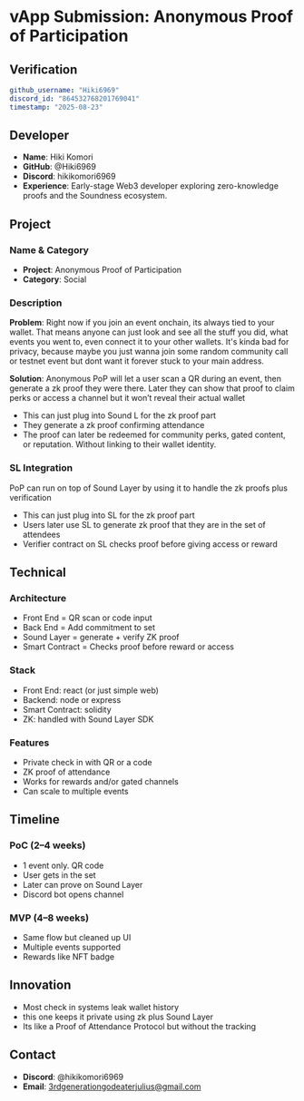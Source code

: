 # vApp Submission: **Anonymous Proof of Participation**

## Verification
```yaml
github_username: "Hiki6969"
discord_id: "864532768201769041"
timestamp: "2025-08-23"
```

## Developer
- **Name**: Hiki Komori
- **GitHub**: @Hiki6969
- **Discord**: hikikomori6969
- **Experience**: Early-stage Web3 developer exploring zero-knowledge proofs and the Soundness ecosystem. 

## Project

### Name & Category
- **Project**: Anonymous Proof of Participation  
- **Category**: Social  

### Description
**Problem**: Right now if you join an event onchain, its always tied to your wallet. That means anyone can just look and see all the stuff you did, what events you went to, even connect it to your other wallets. It's kinda bad for privacy, because maybe you just wanna join some random community call or testnet event but dont want it forever stuck to your main address.  

**Solution**: Anonymous PoP will let a user scan a QR during an event, then generate a zk proof they were there. Later they can show that proof to claim perks or access a channel but it won’t reveal their actual wallet
- This can just plug into Sound L for the zk proof part
- They generate a zk proof confirming attendance  
- The proof can later be redeemed for community perks, gated content, or reputation. Without linking to their wallet identity.

### SL Integration  
PoP can run on top of Sound Layer by using it to handle the zk proofs plus  verification
- This can just plug into SL for the zk proof part  
- Users later use SL to generate zk proof that they are in the set of attendees 
- Verifier contract on SL checks proof before giving access or reward 

## Technical  

### Architecture  
- Front End = QR scan or code input
- Back End = Add commitment to set
- Sound Layer = generate + verify ZK proof 
- Smart Contract = Checks proof before reward or access

### Stack  
- Front End: react (or just simple web) 
- Backend: node or express 
- Smart Contract: solidity  
- ZK: handled with Sound Layer SDK 

### Features  
- Private check in with QR or a code
- ZK proof of attendance
- Works for rewards and/or gated channels
- Can scale to multiple events

## Timeline  

### PoC (2–4 weeks)  
- 1 event only. QR code  
- User gets in the set  
- Later can prove on Sound  Layer 
- Discord bot opens channel

### MVP (4–8 weeks)  
- Same flow but cleaned up UI  
- Multiple events supported  
- Rewards like NFT badge  



## Innovation  
- Most check in systems leak wallet history 
- this one keeps it private using zk plus Sound Layer  
- Its like a Proof of Attendance Protocol but without the tracking

## Contact  
- **Discord**: @hikikomori6969  
- **Email**: 3rdgenerationgodeaterjulius@gmail.com 
